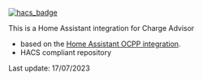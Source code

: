 [![hacs_badge](https://img.shields.io/badge/HACS-Custom-41BDF5.svg)](https://github.com/hacs/integration)

This is a Home Assistant integration for Charge Advisor

* based on the [Home Assistant OCPP integration](https://github.com/lbbrhzn/ocpp).
* HACS compliant repository

Last update: 17/07/2023

